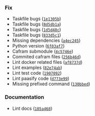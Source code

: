 ### Fix
* Taskfile bugs ([`1e1305b`](https://github.com/barbu-it/paasify/commit/1e1305b046ad5d0c7a44fda988b06af807b701cf))
* Taskfile bugs ([`8d5db1a`](https://github.com/barbu-it/paasify/commit/8d5db1a727b9d843ad6d002307f85d6fb0bcb473))
* Taskfile bugs ([`1d5d40c`](https://github.com/barbu-it/paasify/commit/1d5d40cb589c50adf05031d850df1cc259c700bc))
* Taskfile bugs ([`833d5c1`](https://github.com/barbu-it/paasify/commit/833d5c1d0d7cef3f8482f4394d060d860b5bac34))
* Missing dependencies ([`a4ec245`](https://github.com/barbu-it/paasify/commit/a4ec24503abefae3ef8130fd7fd3afb4687eefa8))
* Python version ([`6f03af7`](https://github.com/barbu-it/paasify/commit/6f03af7286c49f6fe70411325f3885d7171e19d2))
* Cafram submodule ([`4c5746e`](https://github.com/barbu-it/paasify/commit/4c5746e78f60b89c621ade1c7ee116233fc86e56))
* Commited cafram files ([`256b46d`](https://github.com/barbu-it/paasify/commit/256b46d9ffd4dbaeac6e84dd7b9dac68acbc319e))
* Lint docker related files ([`af8737d`](https://github.com/barbu-it/paasify/commit/af8737dcb9bf2137701ac1303b9046b3c0b1f258))
* Lint examples ([`82e74ab`](https://github.com/barbu-it/paasify/commit/82e74ab2670f6785f3141a892d250ab2c766a9ca))
* Lint test code ([`1907092`](https://github.com/barbu-it/paasify/commit/19070926bb8132f9eacb35785a12f28ec620d8a0))
* Lint paasify code ([`d773e99`](https://github.com/barbu-it/paasify/commit/d773e99148a08325f809a4d4ed6b9acff44d2177))
* Missing prefixed command ([`130bbed`](https://github.com/barbu-it/paasify/commit/130bbedcac3eaa93c4a4242bdee207d5be6e5782))

### Documentation
* Lint docs ([`185a468`](https://github.com/barbu-it/paasify/commit/185a4683a5664b49e1f9a96a4efc87e14b6878e6))
